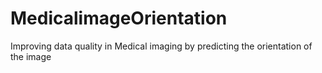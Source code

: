 # MedicalimageOrientation
Improving data quality in Medical imaging by predicting the orientation of the image
